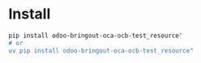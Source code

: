 # Install

```bash
pip install odoo-bringout-oca-ocb-test_resource"
# or
uv pip install odoo-bringout-oca-ocb-test_resource"
```
